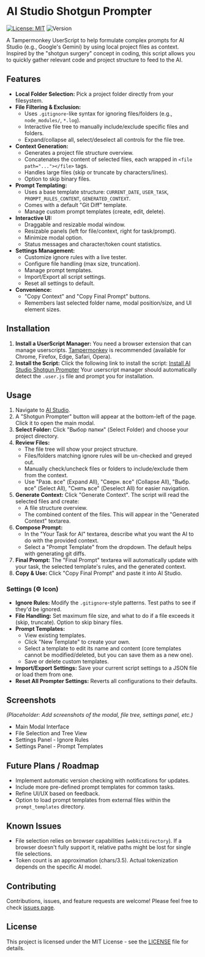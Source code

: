 # AI Studio Shotgun Prompter

[![License: MIT](https://img.shields.io/badge/License-MIT-yellow.svg)](https://opensource.org/licenses/MIT)
![Version](https://img.shields.io/badge/version-0.5.1-blue)

A Tampermonkey UserScript to help formulate complex prompts for AI Studio (e.g., Google's Gemini) by using local project files as context. Inspired by the "shotgun surgery" concept in coding, this script allows you to quickly gather relevant code and project structure to feed to the AI.

## Features

*   **Local Folder Selection:** Pick a project folder directly from your filesystem.
*   **File Filtering & Exclusion:**
    *   Uses `.gitignore`-like syntax for ignoring files/folders (e.g., `node_modules/`, `*.log`).
    *   Interactive file tree to manually include/exclude specific files and folders.
    *   Expand/collapse all, select/deselect all controls for the file tree.
*   **Context Generation:**
    *   Generates a project file structure overview.
    *   Concatenates the content of selected files, each wrapped in `<file path="..."></file>` tags.
    *   Handles large files (skip or truncate by characters/lines).
    *   Option to skip binary files.
*   **Prompt Templating:**
    *   Uses a base template structure: `CURRENT_DATE`, `USER_TASK`, `PROMPT_RULES_CONTENT`, `GENERATED_CONTEXT`.
    *   Comes with a default "Git Diff" template.
    *   Manage custom prompt templates (create, edit, delete).
*   **Interactive UI:**
    *   Draggable and resizable modal window.
    *   Resizable panels (left for file/context, right for task/prompt).
    *   Minimize modal option.
    *   Status messages and character/token count statistics.
*   **Settings Management:**
    *   Customize ignore rules with a live tester.
    *   Configure file handling (max size, truncation).
    *   Manage prompt templates.
    *   Import/Export all script settings.
    *   Reset all settings to default.
*   **Convenience:**
    *   "Copy Context" and "Copy Final Prompt" buttons.
    *   Remembers last selected folder name, modal position/size, and UI element sizes.

## Installation

1.  **Install a UserScript Manager:**
    You need a browser extension that can manage userscripts. [Tampermonkey](https://www.tampermonkey.net/) is recommended (available for Chrome, Firefox, Edge, Safari, Opera).
2.  **Install the Script:**
    Click the following link to install the script:
    [Install AI Studio Shotgun Prompter](https://github.com/WhiteBite/Shotgun-Prompter/raw/main/shotgun-prompter.user.js)
    Your userscript manager should automatically detect the `.user.js` file and prompt you for installation.

## Usage

1.  Navigate to [AI Studio](https://aistudio.google.com/).
2.  A "Shotgun Prompter" button will appear at the bottom-left of the page. Click it to open the main modal.
3.  **Select Folder:** Click "Выбор папки" (Select Folder) and choose your project directory.
4.  **Review Files:**
    *   The file tree will show your project structure.
    *   Files/folders matching ignore rules will be un-checked and greyed out.
    *   Manually check/uncheck files or folders to include/exclude them from the context.
    *   Use "Разв. все" (Expand All), "Сверн. все" (Collapse All), "Выбр. все" (Select All), "Снять все" (Deselect All) for easier navigation.
5.  **Generate Context:** Click "Generate Context". The script will read the selected files and create:
    *   A file structure overview.
    *   The combined content of the files.
    This will appear in the "Generated Context" textarea.
6.  **Compose Prompt:**
    *   In the "Your Task for AI" textarea, describe what you want the AI to do with the provided context.
    *   Select a "Prompt Template" from the dropdown. The default helps with generating git diffs.
7.  **Final Prompt:** The "Final Prompt" textarea will automatically update with your task, the selected template's rules, and the generated context.
8.  **Copy & Use:** Click "Copy Final Prompt" and paste it into AI Studio.

### Settings (⚙️ Icon)

*   **Ignore Rules:** Modify the `.gitignore`-style patterns. Test paths to see if they'd be ignored.
*   **File Handling:** Set maximum file size, and what to do if a file exceeds it (skip, truncate). Option to skip binary files.
*   **Prompt Templates:**
    *   View existing templates.
    *   Click "New Template" to create your own.
    *   Select a template to edit its name and content (core templates cannot be modified/deleted, but you can save them as a new one).
    *   Save or delete custom templates.
*   **Import/Export Settings:** Save your current script settings to a JSON file or load them from one.
*   **Reset All Prompter Settings:** Reverts all configurations to their defaults.

## Screenshots

*(Placeholder: Add screenshots of the modal, file tree, settings panel, etc.)*
*   Main Modal Interface
*   File Selection and Tree View
*   Settings Panel - Ignore Rules
*   Settings Panel - Prompt Templates

## Future Plans / Roadmap

*   Implement automatic version checking with notifications for updates.
*   Include more pre-defined prompt templates for common tasks.
*   Refine UI/UX based on feedback.
*   Option to load prompt templates from external files within the `prompt_templates` directory.

## Known Issues

*   File selection relies on browser capabilities (`webkitdirectory`). If a browser doesn't fully support it, relative paths might be lost for single file selections.
*   Token count is an approximation (chars/3.5). Actual tokenization depends on the specific AI model.

## Contributing

Contributions, issues, and feature requests are welcome! Please feel free to check [issues page](https://github.com/WhiteBite/Shotgun-Prompter/issues).

## License

This project is licensed under the MIT License - see the [LICENSE](LICENSE) file for details.
